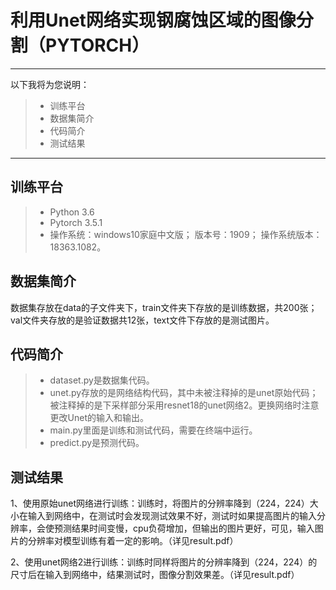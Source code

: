 ﻿# 利用Unet网络实现钢腐蚀区域的图像分割（PYTORCH）

------

以下我将为您说明：

> * 训练平台
> * 数据集简介
> * 代码简介
> * 测试结果

------

## 训练平台

> * Python 3.6
> * Pytorch 3.5.1
> * 操作系统：windows10家庭中文版； 版本号：1909； 操作系统版本：18363.1082。

## 数据集简介
数据集存放在data的子文件夹下，train文件夹下存放的是训练数据，共200张；val文件夹存放的是验证数据共12张，text文件下存放的是测试图片。

## 代码简介
> * dataset.py是数据集代码。
> * unet.py存放的是网络结构代码，其中未被注释掉的是unet原始代码；被注释掉的是下采样部分采用resnet18的unet网络2。更换网络时注意更改Unet的输入和输出。
> * main.py里面是训练和测试代码，需要在终端中运行。
> * predict.py是预测代码。

## 测试结果
1、使用原始unet网络进行训练：训练时，将图片的分辨率降到（224，224）大小在输入到网络中，在测试时会发现测试效果不好，测试时如果提高图片的输入分辨率，会使预测结果时间变慢，cpu负荷增加，但输出的图片更好，可见，输入图片的分辨率对模型训练有着一定的影响。（详见result.pdf）

2、使用unet网络2进行训练：训练时同样将图片的分辨率降到（224，224）的尺寸后在输入到网络中，结果测试时，图像分割效果差。（详见result.pdf）



